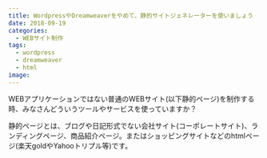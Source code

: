 ```yaml
---
title: WordpressやDreamweaverをやめて、静的サイトジェネレーターを使いましょう
date: 2018-09-19
categories:
  - WEBサイト制作
tags:
  - wordpress
  - dreamweaver
  - html
image: 
---
```

WEBアプリケーションではない普通のWEBサイト(以下静的ページ)を制作する時、みなさんどういうツールやサービスを使っていますか？

静的ページとは、ブログや日記形式でない会社サイト(コーポレートサイト)、ランディングページ、商品紹介ページ。またはショッピングサイトなどのhtmlページ(楽天goldやYahooトリプル等)です。

